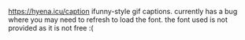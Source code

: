 https://hyena.icu/caption
ifunny-style gif captions. currently has a bug where you may need to refresh to load the font. the font used is not provided as it is not free :(
